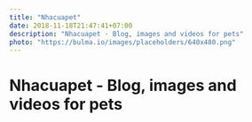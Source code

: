 ```yaml
---
title: "Nhacuapet"
date: 2018-11-18T21:47:41+07:00
description: "Nhacuapet - Blog, images and videos for pets"
photo: "https://bulma.io/images/placeholders/640x480.png"
---
```

# Nhacuapet - Blog, images and videos for pets
